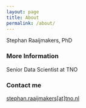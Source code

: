 ```yaml
---
layout: page
title: About
permalink: /about/
---
```


Stephan Raaijmakers, PhD

### More Information

Senior Data Scientist at TNO

### Contact me

[stephan.raaijmakers[at]tno.nl](mailto:stephan.raaijmakers[at]tno.nl)